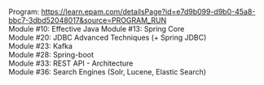 Program: https://learn.epam.com/detailsPage?id=e7d9b099-d9b0-45a8-bbc7-3dbd52048017&source=PROGRAM_RUN   
Module #10: Effective Java
Module #13: Spring Core   
Module #20: JDBC Advanced Techniques (+ Spring JDBC)   
Module #23: Kafka   
Module #28: Spring-boot   
Module #33: REST API - Architecture    
Module #36: Search Engines (Solr, Lucene, Elastic Search)   

